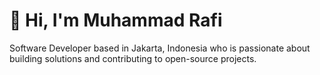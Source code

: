 # 👋 Hi, I'm Muhammad Rafi

Software Developer based in Jakarta, Indonesia who is passionate about building solutions and contributing to open-source projects.
